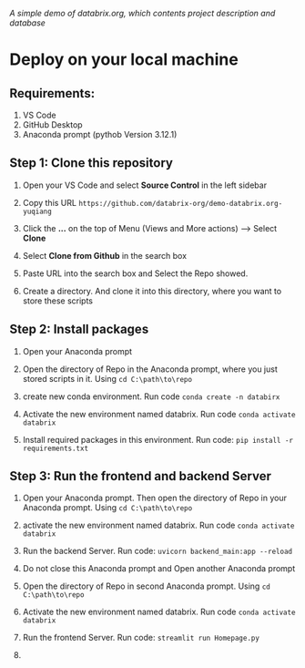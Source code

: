 *A simple demo of databrix.org, which contents project description and database*
# Deploy on your local machine

## Requirements:
1. VS Code
2. GitHub Desktop
3. Anaconda prompt (pythob Version 3.12.1)


## Step 1: Clone this repository
1. Open your VS Code and select **Source Control** in the left sidebar

2. Copy this URL `https://github.com/databrix-org/demo-databrix.org-yuqiang`

3. Click the **...** on the top of Menu (Views and More actions) --> Select **Clone**

4. Select **Clone from Github** in the search box

5. Paste URL into the search box and Select the Repo showed.

9. Create a directory. And clone it into this directory, where you want to store these scripts

## Step 2: Install packages

1. Open your Anaconda prompt

2. Open the directory of Repo in the Anaconda prompt, where you just stored scripts in it. Using `cd C:\path\to\repo`

3. create new conda environment. Run code `conda create -n databirx`

4. Activate the new environment named databrix. Run code `conda activate databrix`

5. Install required packages in this environment. Run code: `pip install -r requirements.txt`

## Step 3: Run the frontend and backend Server

1. Open your Anaconda prompt. Then open the directory of Repo in your Anaconda prompt. Using `cd C:\path\to\repo`

2. activate the new environment named databrix. Run code `conda activate databrix`

3. Run the backend Server. Run code: `uvicorn backend_main:app --reload`

3. Do not close this Anaconda prompt and Open another Anaconda prompt

4. Open the directory of Repo in second Anaconda prompt. Using `cd C:\path\to\repo`

5. Activate the new environment named databrix. Run code `conda activate databrix`

6. Run the frontend Server. Run code: `streamlit run Homepage.py`

7. 